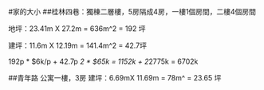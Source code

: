 #家的大小
##桂林四巷：獨棟二層樓，5房隔成4房，一樓1個房間，二樓4個房間

地坪：23.41m X 27.2m = 636m^2 = 192 坪

建坪：11.6m X 12.19m = 141.4m^2 = 42.7坪

192p * $6k/p + 42.7p *2 * $65k = 1152k + 2*2775k = 6702k

##青年路 公寓一樓，3房
建坪：6.69mX 11.69m = 78m^ = 23.65 坪

